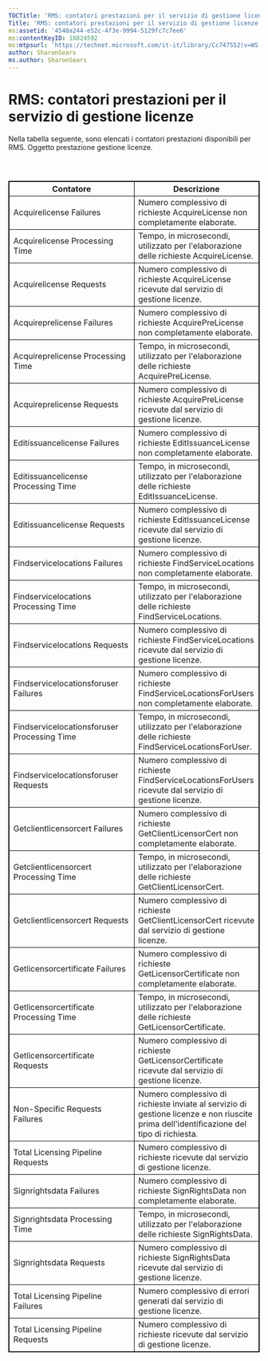 ```yaml
---
TOCTitle: 'RMS: contatori prestazioni per il servizio di gestione licenze'
Title: 'RMS: contatori prestazioni per il servizio di gestione licenze'
ms:assetid: '4540a244-e52c-4f3e-9994-5129fc7c7ee6'
ms:contentKeyID: 18824592
ms:mtpsurl: 'https://technet.microsoft.com/it-it/library/Cc747552(v=WS.10)'
author: SharonSears
ms.author: SharonSears
---
```


RMS: contatori prestazioni per il servizio di gestione licenze
==============================================================

Nella tabella seguente, sono elencati i contatori prestazioni disponibili per RMS. Oggetto prestazione gestione licenze.

###  

 
<table style="border:1px solid black;">
<colgroup>
<col width="50%" />
<col width="50%" />
</colgroup>
<thead>
<tr class="header">
<th style="border:1px solid black;" >Contatore</th>
<th style="border:1px solid black;" >Descrizione</th>
</tr>
</thead>
<tbody>
<tr class="odd">
<td style="border:1px solid black;">Acquirelicense Failures</td>
<td style="border:1px solid black;">Numero complessivo di richieste AcquireLicense non completamente elaborate.</td>
</tr>
<tr class="even">
<td style="border:1px solid black;">Acquirelicense Processing Time</td>
<td style="border:1px solid black;">Tempo, in microsecondi, utilizzato per l'elaborazione delle richieste AcquireLicense.</td>
</tr>
<tr class="odd">
<td style="border:1px solid black;">Acquirelicense Requests</td>
<td style="border:1px solid black;">Numero complessivo di richieste AcquireLicense ricevute dal servizio di gestione licenze.</td>
</tr>
<tr class="even">
<td style="border:1px solid black;">Acquireprelicense Failures</td>
<td style="border:1px solid black;">Numero complessivo di richieste AcquirePreLicense non completamente elaborate.</td>
</tr>
<tr class="odd">
<td style="border:1px solid black;">Acquireprelicense Processing Time</td>
<td style="border:1px solid black;">Tempo, in microsecondi, utilizzato per l'elaborazione delle richieste AcquirePreLicense.</td>
</tr>
<tr class="even">
<td style="border:1px solid black;">Acquireprelicense Requests</td>
<td style="border:1px solid black;">Numero complessivo di richieste AcquirePreLicense ricevute dal servizio di gestione licenze.</td>
</tr>
<tr class="odd">
<td style="border:1px solid black;">Editissuancelicense Failures</td>
<td style="border:1px solid black;">Numero complessivo di richieste EditIssuanceLicense non completamente elaborate.</td>
</tr>
<tr class="even">
<td style="border:1px solid black;">Editissuancelicense Processing Time</td>
<td style="border:1px solid black;">Tempo, in microsecondi, utilizzato per l'elaborazione delle richieste EditIssuanceLicense.</td>
</tr>
<tr class="odd">
<td style="border:1px solid black;">Editissuancelicense Requests</td>
<td style="border:1px solid black;">Numero complessivo di richieste EditIssuanceLicense ricevute dal servizio di gestione licenze.</td>
</tr>
<tr class="even">
<td style="border:1px solid black;">Findservicelocations Failures</td>
<td style="border:1px solid black;">Numero complessivo di richieste FindServiceLocations non completamente elaborate.</td>
</tr>
<tr class="odd">
<td style="border:1px solid black;">Findservicelocations Processing Time</td>
<td style="border:1px solid black;">Tempo, in microsecondi, utilizzato per l'elaborazione delle richieste FindServiceLocations.</td>
</tr>
<tr class="even">
<td style="border:1px solid black;">Findservicelocations Requests</td>
<td style="border:1px solid black;">Numero complessivo di richieste FindServiceLocations ricevute dal servizio di gestione licenze.</td>
</tr>
<tr class="odd">
<td style="border:1px solid black;">Findservicelocationsforuser Failures</td>
<td style="border:1px solid black;">Numero complessivo di richieste FindServiceLocationsForUsers non completamente elaborate.</td>
</tr>
<tr class="even">
<td style="border:1px solid black;">Findservicelocationsforuser Processing Time</td>
<td style="border:1px solid black;">Tempo, in microsecondi, utilizzato per l'elaborazione delle richieste FindServiceLocationsForUser.</td>
</tr>
<tr class="odd">
<td style="border:1px solid black;">Findservicelocationsforuser Requests</td>
<td style="border:1px solid black;">Numero complessivo di richieste FindServiceLocationsForUsers ricevute dal servizio di gestione licenze.</td>
</tr>
<tr class="even">
<td style="border:1px solid black;">Getclientlicensorcert Failures</td>
<td style="border:1px solid black;">Numero complessivo di richieste GetClientLicensorCert non completamente elaborate.</td>
</tr>
<tr class="odd">
<td style="border:1px solid black;">Getclientlicensorcert Processing Time</td>
<td style="border:1px solid black;">Tempo, in microsecondi, utilizzato per l'elaborazione delle richieste GetClientLicensorCert.</td>
</tr>
<tr class="even">
<td style="border:1px solid black;">Getclientlicensorcert Requests</td>
<td style="border:1px solid black;">Numero complessivo di richieste GetClientLicensorCert ricevute dal servizio di gestione licenze.</td>
</tr>
<tr class="odd">
<td style="border:1px solid black;">Getlicensorcertificate Failures</td>
<td style="border:1px solid black;">Numero complessivo di richieste GetLicensorCertificate non completamente elaborate.</td>
</tr>
<tr class="even">
<td style="border:1px solid black;">Getlicensorcertificate Processing Time</td>
<td style="border:1px solid black;">Tempo, in microsecondi, utilizzato per l'elaborazione delle richieste GetLicensorCertificate.</td>
</tr>
<tr class="odd">
<td style="border:1px solid black;">Getlicensorcertificate Requests</td>
<td style="border:1px solid black;">Numero complessivo di richieste GetLicensorCertificate ricevute dal servizio di gestione licenze.</td>
</tr>
<tr class="even">
<td style="border:1px solid black;">Non-Specific Requests Failures</td>
<td style="border:1px solid black;">Numero complessivo di richieste inviate al servizio di gestione licenze e non riuscite prima dell'identificazione del tipo di richiesta.</td>
</tr>
<tr class="odd">
<td style="border:1px solid black;">Total Licensing Pipeline Requests</td>
<td style="border:1px solid black;">Numero complessivo di richieste ricevute dal servizio di gestione licenze.</td>
</tr>
<tr class="even">
<td style="border:1px solid black;">Signrightsdata Failures</td>
<td style="border:1px solid black;">Numero complessivo di richieste SignRightsData non completamente elaborate.</td>
</tr>
<tr class="odd">
<td style="border:1px solid black;">Signrightsdata Processing Time</td>
<td style="border:1px solid black;">Tempo, in microsecondi, utilizzato per l'elaborazione delle richieste SignRightsData.</td>
</tr>
<tr class="even">
<td style="border:1px solid black;">Signrightsdata Requests</td>
<td style="border:1px solid black;">Numero complessivo di richieste SignRightsData ricevute dal servizio di gestione licenze.</td>
</tr>
<tr class="odd">
<td style="border:1px solid black;">Total Licensing Pipeline Failures</td>
<td style="border:1px solid black;">Numero complessivo di errori generati dal servizio di gestione licenze.</td>
</tr>
<tr class="even">
<td style="border:1px solid black;">Total Licensing Pipeline Requests</td>
<td style="border:1px solid black;">Numero complessivo di richieste ricevute dal servizio di gestione licenze.</td>
</tr>
</tbody>
</table>

